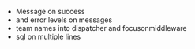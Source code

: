 * Message on success
* and error levels on messages
* team names into dispatcher and focusonmiddleware
* sql on multiple lines